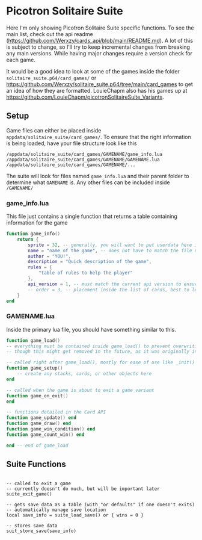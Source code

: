 # Picotron Solitaire Suite

Here I'm only showing Picotron Solitaire Suite specific functions. To see the main list, check out the api readme (https://github.com/Werxzy/cards_api/blob/main/README.md).
A lot of this is subject to change, so I'll try to keep incremental changes from breaking any main versions. While having major changes require a version check for each game.

It would be a good idea to look at some of the games inside the folder `solitaire_suite.p64/card_games/` or https://github.com/Werxzy/solitaire_suite.p64/tree/main/card_games to get an idea of how they are formatted. 
LouieChapm also has his games up at https://github.com/LouieChapm/picotronSolitaireSuite_Variants.

## Setup

Game files can either be placed inside `appdata/solitaire_suite/card_games/`.
To ensure that the right information is being loaded, have your file structure look like this

```
/appdata/solitaire_suite/card_games/GAMENAME/game_info.lua
/appdata/solitaire_suite/card_games/GAMENAME/GAMENAME.lua
/appdata/solitaire_suite/card_games/GAMENAME/...
```

The suite will look for files named `game_info.lua` and their parent folder to determine what `GAMENAME` is.
Any other files can be included inside `/GAMENAME/`

### game_info.lua

This file just contains a single function that returns a table containing information for the game

```lua
function game_info()
	return {
		sprite = 32, -- generally, you will want to put userdata here instead of a sprite id
		name = "name of the game", -- does not have to match the file name
		author = "YOU!",
		description = "Quick description of the game",
		rules = {
			"table of rules to help the player"
		},
		api_version = 1, -- must match the current api version to ensure compatability, there could be breaking changes in the future
		-- order = 3, -- placement inside the list of cards, best to leave nil for now
	}
end
```

### GAMENAME.lua

Inside the primary lua file, you should have something similar to this.

```lua
function game_load()
-- everything must be contained inside game_load() to prevent overwriting specific functions at the wrong time
-- though this might get removed in the future, as it was originally intended for game_info

-- called right after game_load(), mostly for ease of use like _init() 
function game_setup()
	-- create any stacks, cards, or other objects here
end

-- called when the game is about to exit a game variant
function game_on_exit()
end

-- functions detailed in the Card API
function game_update() end
function game_draw() end
function game_win_condition() end
function game_count_win() end

end -- end of game_load
```

## Suite Functions
```

-- called to exit a game
-- currently doesn't do much, but will be important later
suite_exit_game()

-- gets save data as a table (with "or defaults" if one doesn't exits)
-- automatically manage save location
local save_info = suite_load_save() or { wins = 0 }

-- stores save data
suit_store_save(save_info)

```


